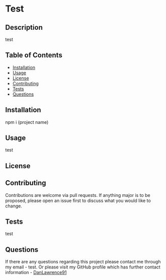 # Test

  

  ## Description
  test
  
  ## Table of Contents
  - [Installation](#installation)
  - [Usage](#usage)
  - [License](#license)
  - [Contributing](#contributing)
  - [Tests](#tests)
  - [Questions](#questions)

  ## Installation
  npm i (project name)

  ## Usage
  test

  ## License
  

  ## Contributing
  Contributions are welcome via pull requests. If anything major is to be proposed, please open an issue first to discuss what you would like to change.

  ## Tests
  test

  ## Questions
  If there are any questions regarding this project please contact me through my email - test. 
  Or please visit my GitHub profile which has further contact information - [DanLawrence91](#https://github.com/DanLawrence91)
